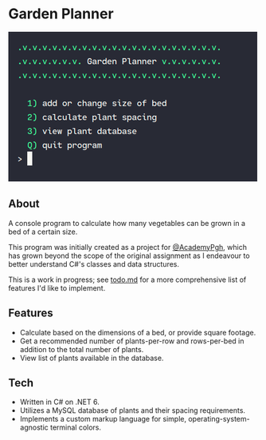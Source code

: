 # Garden Planner

![Main menu](/media/start-menu-500x300.png)

## About

A console program to calculate how many vegetables can be grown in a bed of a certain size.

This program was initially created as a project for [@AcademyPgh](https://github.com/AcademyPgh), which has grown beyond the scope of the original assignment as I endeavour to better understand C#'s classes and data structures.

This is a work in progress; see [todo.md](/todo.md) for a more comprehensive list of features I'd like to implement.

## Features

- Calculate based on the dimensions of a bed, or provide square footage.
- Get a recommended number of plants-per-row and rows-per-bed in addition to the total number of plants.
- View list of plants available in the database.

## Tech

- Written in C# on .NET 6.
- Utilizes a MySQL database of plants and their spacing requirements.
- Implements a custom markup language for simple, operating-system-agnostic terminal colors.